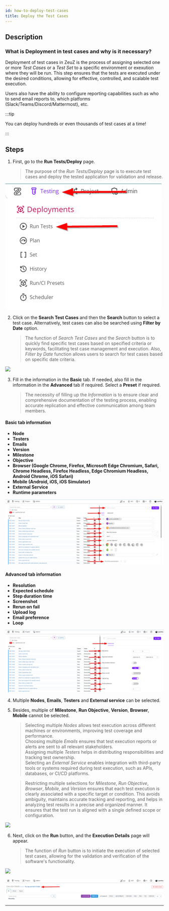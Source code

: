 ```yaml
---
id: how-to-deploy-test-cases
title: Deploy the Test Cases
---
```


## Description

### What is Deployment in test cases and why is it necessary?

Deployment of test cases in ZeuZ is the process of assigning selected one or more *Test Cases* or a *Test Set* to a specific environment or exexution where they will be run. This step ensures that the tests are executed under the desired conditions, allowing for effective, controlled, and scalable test execution.

Users also have the ability to configure reporting capabilities such as
who to send email reports to, which platforms
(Slack/Teams/Discord/Mattermost), etc.

:::tip

You can deploy hundreds or even thousands of test cases at a time!

:::

## Steps

1. First, go to the **Run Tests/Deploy** page.
   > The purpose of the *Run Tests/Deploy* page is to execute test cases and deploy the tested application for validation and release.

![](/img/how-tos/how-to-deploy-test-cases/run-deploy.png)

2. Click on the **Search Test Cases** and then the **Search** button to select a test case. Alternatively, test cases can also be searched using **Filter by Date** option.
   > The function of *Search Test Cases* and the *Search* button is to quickly find specific test cases based on specified criteria or keywords, facilitating test case management and execution. Also, *Filter by Date* function allows users to search for test cases based on specific date criteria.

![](/img/how-tos/how-to-deploy-test-cases/search-button.png)


3. Fill in the information in the **Basic** tab. If needed, also fill in the information in the **Advanced** tab if required. Select a **Preset** if required. 
   > The necessity of filling up the *Information* is to ensure clear and comprehensive documentation of the testing process, enabling accurate replication and effective communication among team members.

 #### Basic tab information
   - **Node**
   - **Testers**
   - **Emails**
   - **Version**
   - **Milestone**
   - **Objective**
   - **Browser (Google Chrome, Firefox, Microsoft Edge Chromium, Safari, Chrome Headless, Firefox Headless, Edge Chromium Headless, Android Chrome, iOS Safari)**
   - **Mobile (Android, iOS, iOS Simulator)**
   - **External Service**
   - **Runtime parameters**
   
![](/img/how-tos/how-to-deploy-test-cases/basic-run.png)

  #### Advanced tab information
   - **Resolution**
   - **Expected schedule**
   - **Step duration time**
   - **Screenshot**
   - **Rerun on fail**
   - **Upload log**
   - **Email preference**
   - **Loop**

![](/img/how-tos/how-to-deploy-test-cases/advanced-tab.png)

4. Multiple **Nodes**, **Emails**, **Testers** and **External service** can be selected.  
5. Besides, multiple of **Milestone**, **Run Objective**, **Version**, **Browser**, **Mobile** cannot be selected.  
   > Selecting multiple *Nodes* allows test execution across different    machines or environments, improving test coverage and performance.  
   Choosing multiple *Emails* ensures that test execution reports or alerts are sent to all relevant stakeholders.  
   Assigning multiple *Testers* helps in distributing responsibilities and tracking test ownership.  
   Selecting an *External Service* enables integration with third-party tools or systems required during test execution, such as APIs, databases, or CI/CD platforms.

   > Restricting multiple selections for *Milestone*, *Run Objective*, *Browser*, *Mobile*, and *Version* ensures that each test execution is clearly associated with a specific target or condition. This avoids ambiguity, maintains accurate tracking and reporting, and helps in analyzing test results in a precise and organized manner. It ensures that the test run is aligned with a single defined scope or configuration.

![](/img/how-tos/how-to-deploy-test-cases/multiple-information.png)

6. Next, click on the **Run** button, and the **Execution Details** page will appear.
   > The function of *Run* button is to initiate the execution of selected test cases, allowing for the validation and verification of the software's functionality.

![](/img/how-tos/how-to-deploy-test-cases/run-button.png)

![](/img/how-tos/how-to-deploy-test-cases/execution-page.png)

---